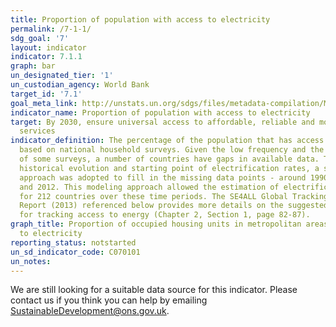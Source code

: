 ```yaml
---
title: Proportion of population with access to electricity
permalink: /7-1-1/
sdg_goal: '7'
layout: indicator
indicator: 7.1.1
graph: bar
un_designated_tier: '1'
un_custodian_agency: World Bank
target_id: '7.1'
goal_meta_link: http://unstats.un.org/sdgs/files/metadata-compilation/Metadata-Goal-7.pdf
indicator_name: Proportion of population with access to electricity
target: By 2030, ensure universal access to affordable, reliable and modern energy
  services
indicator_definition: The percentage of the population that has access to electricity,
  based on national household surveys. Given the low frequency and the regional distribution
  of some surveys, a number of countries have gaps in available data. To develop the
  historical evolution and starting point of electrification rates, a simple modeling
  approach was adopted to fill in the missing data points - around 1990, 2000, 2010
  and 2012. This modeling approach allowed the estimation of electrification rates
  for 212 countries over these time periods. The SE4ALL Global Tracking Framework
  Report (2013) referenced below provides more details on the suggested methodology
  for tracking access to energy (Chapter 2, Section 1, page 82-87).
graph_title: Proportion of occupied housing units in metropolitan areas with access
  to electricity
reporting_status: notstarted
un_sd_indicator_code: C070101
un_notes:
---
```


We are still looking for a suitable data source for this indicator. Please contact us if you think you can help by emailing <a href="mailto:SustainableDevelopment@ons.gov.uk">SustainableDevelopment@ons.gov.uk</a>.


